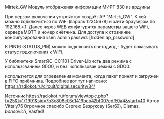 Mirtek_GW
Модуль отображения информации МИРТ-830 из ардуины

При первом включении устройство создаёт AP "Mirtek_GW".
К ней можно подключиться по WiFi (пароль 12345678) и зайти браузером по 192.168.4.1.
Далее через WEB конфигурятся параметры вашего WiFi, сервера MQTT и номер счётчика.
Для доступа к страничке конфигурирования 
user: admin
passwd: [hidden ap_password]

К PIN16 (STATUS_PIN) можно подключить светодиод - будет показывать статус подключения к WiFi.

У библиотеки SmartRC-CC1101-Driver-Lib есть два режима
с использованием GDO0, и без. 
использован режим с GDO0.
 
используется для определения момента, когда пакет принят и загружен в FIFO приёмника. Подробнее вот тут написано:
https://radiokot.ru/circuit/digital/security/34/ 

Источник
https://radiokot.ru/forum/viewtopic.php?f=25&t=171991&sid=7b3c808c03e1419bcb42bf007edf50a4&start=40
Автор Vittaly76
Огромное спасибо Сергею Безрукову (Ser60), Dismas, _borisovich_, Vasfed!




